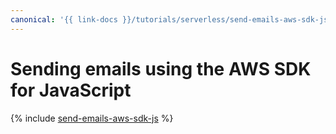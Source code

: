 ```yaml
---
canonical: '{{ link-docs }}/tutorials/serverless/send-emails-aws-sdk-js.md'
---
```


# Sending emails using the AWS SDK for JavaScript

{% include [send-emails-aws-sdk-js](../../_tutorials/serverless/send-emails-aws-sdk-js.md) %}
